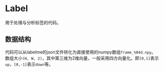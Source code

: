 # Label
用于处理与分析标签的代码。

## 数据结构
代码可以从labelme的json文件转化为直接使用的numpy数组`frame_%04d.npy`。
\
数组大小`(H, W, 2)`，其中第三维为2维向量，一般采用四方向量化。即`[0,1]`表示`up`，`[0,-1]`表示`down`等。